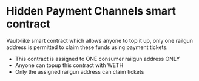 # Hidden Payment Channels smart contract

Vault-like smart contract which allows anyone to top it up, only one railgun address is permitted to claim these funds
using payment tickets.

- This contract is assigned to ONE consumer railgun address ONLY
- Anyone can topup this contract with WETH
- Only the assigned railgun address can claim tickets
